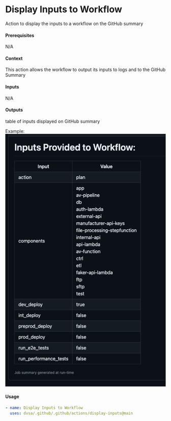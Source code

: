 # Display Inputs to Workflow
Action to display the inputs to a workflow on the GitHub summary

####  Prerequisites
N/A

####  Context
This action allows the workflow to output its inputs to logs and to the GitHub Summary

####  Inputs
N/A

####  Outputs
table of inputs displayed on GitHub summary

Example: ![display-inputs-example](../../assets/images/display-inputs-example.png)

####  Usage
```yaml
- name: Display Inputs to Workflow
  uses: dvsa/.github/.github/actions/display-inputs@main
```